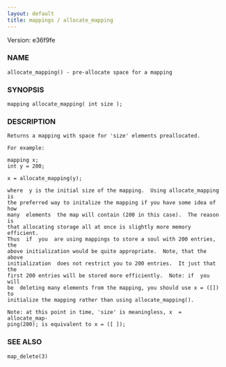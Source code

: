 ```yaml
---
layout: default
title: mappings / allocate_mapping
---
```


Version: e36f9fe




### NAME
    allocate_mapping() - pre-allocate space for a mapping


### SYNOPSIS
    mapping allocate_mapping( int size );


### DESCRIPTION
    Returns a mapping with space for 'size' elements preallocated.

    For example:

    mapping x;
    int y = 200;

    x = allocate_mapping(y);

    where  y is the initial size of the mapping.  Using allocate_mapping is
    the preferred way to initalize the mapping if you have some idea of how
    many  elements  the map will contain (200 in this case).  The reason is
    that allocating storage all at once is slightly more memory  efficient.
    Thus  if  you  are using mappings to store a soul with 200 entries, the
    above initialization would be quite appropriate.  Note, that the  above
    initialization  does not restrict you to 200 entries.  It just that the
    first 200 entries will be stored more efficiently.  Note: if  you  will
    be  deleting many elements from the mapping, you should use x = ([]) to
    initialize the mapping rather than using allocate_mapping().

    Note: at this point in time, 'size' is meaningless, x  =  allocate_map‐
    ping(200); is equivalent to x = ([ ]);


### SEE ALSO
    map_delete(3)




